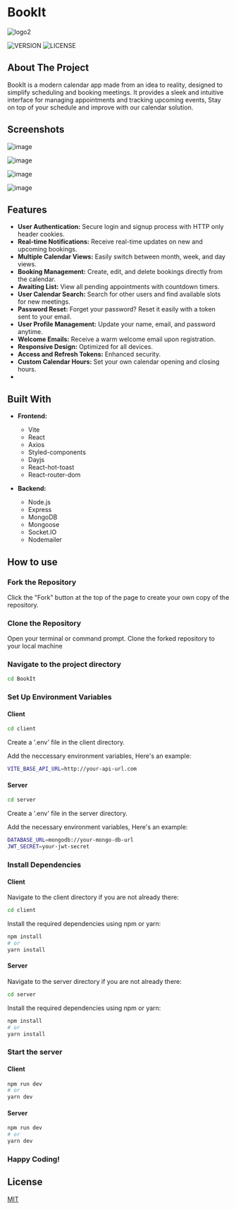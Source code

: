 # BookIt

![logo2](https://github.com/dachico/BookIt/assets/151663998/bd719e5b-fa7a-42fd-8776-f271528737ef)



![VERSION](https://img.shields.io/badge/VERSION-1.0.0-blue)
![LICENSE](https://img.shields.io/badge/LICENSE-MIT-blue)

## About The Project

BookIt is a modern calendar app made from an idea to reality, designed to simplify scheduling and booking meetings. It provides a sleek and intuitive interface for managing appointments and tracking upcoming events, Stay on top of your schedule and improve with our calendar solution.

## Screenshots

![image](https://github.com/dachico/BookIt/assets/151663998/620290d8-9e13-4da4-8f71-25f28f55984d)

![image](https://github.com/dachico/BookIt/assets/151663998/aff5e2fb-e9cb-4a5d-9cec-ffbeda009cdd)

![image](https://github.com/dachico/BookIt/assets/151663998/2259cc8f-1c09-4b31-8fb8-5bb60c36a640)

![image](https://github.com/dachico/BookIt/assets/151663998/bed8ca3d-4f59-4dd1-af17-3ec3dc335321)



## Features

- **User Authentication:** Secure login and signup process with HTTP only header cookies.
- **Real-time Notifications:** Receive real-time updates on new and upcoming bookings.
- **Multiple Calendar Views:** Easily switch between month, week, and day views.
- **Booking Management:** Create, edit, and delete bookings directly from the calendar.
- **Awaiting List:** View all pending appointments with countdown timers.
- **User Calendar Search:** Search for other users and find available slots for new meetings.
- **Password Reset:** Forget your password? Reset it easily with a token sent to your email.
- **User Profile Management:** Update your name, email, and password anytime.
- **Welcome Emails:** Receive a warm welcome email upon registration.
- **Responsive Design:** Optimized for all devices.
- **Access and Refresh Tokens:** Enhanced security.
- **Custom Calendar Hours:** Set your own calendar opening and closing hours.
-

## Built With

- **Frontend:**

  - Vite
  - React
  - Axios
  - Styled-components
  - Dayjs
  - React-hot-toast
  - React-router-dom

- **Backend:**
  - Node.js
  - Express
  - MongoDB
  - Mongoose
  - Socket.IO
  - Nodemailer

## How to use

### Fork the Repository

Click the "Fork" button at the top of the page to create your own copy of the repository.

### Clone the Repository

Open your terminal or command prompt.
Clone the forked repository to your local machine

### Navigate to the project directory

```bash
cd BookIt
```

### Set Up Environment Variables

#### Client

```bash
cd client
```

Create a '.env' file in the client directory.

Add the neccessary environment variables, Here's an example:

```bash
VITE_BASE_API_URL=http://your-api-url.com
```

#### Server

```bash
cd server
```

Create a '.env' file in the server directory.

Add the necessary environment variables, Here's an example:

```bash
DATABASE_URL=mongodb://your-mongo-db-url
JWT_SECRET=your-jwt-secret
```

### Install Dependencies

#### Client

Navigate to the client directory if you are not already there:

```bash
cd client
```

Install the required dependencies using npm or yarn:

```bash
npm install
# or
yarn install
```

#### Server

Navigate to the server directory if you are not already there:

```bash
cd server
```

Install the required dependencies using npm or yarn:

```bash
npm install
# or
yarn install
```

### Start the server

#### Client

```bash
npm run dev
# or
yarn dev
```

#### Server

```bash
npm run dev
# or
yarn dev
```

### Happy Coding!

## License

[MIT](https://choosealicense.com/licenses/mit/)
